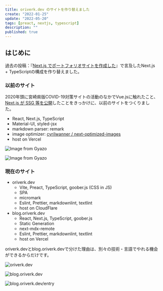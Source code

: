 ```yaml
---
title: oriverk.dev のサイトを作り替えました
create: "2022-01-25"
update: "2022-05-20"
tags: [preact, nextjs, typescript]
description: ""
published: true
---
```


## はじめに

過去の投稿：『[Next.js でポートフォリオサイトを作成した](https://blog.oriverk.dev/entry/2020/20200526-next-portfolio/)』で言及したNext.js + TypeScriptの構成を作り替えました。

### 以前のサイト

2020年頭に宮崎県版COVID-19対策サイトの活動のなかでVue.jsに触れたこと、[Next.js が SSG 等を公開](https://nextjs.org/blog/next-9-3)したことをきっかけに、以前のサイトをつくりました。

- React, Next.js, TypeScript
- Material-UI, styled-jsx
- markdown parser: remark
- image optimizer: [cyrilwanner / next-optimized-images](https://github.com/cyrilwanner/next-optimized-images)
- host on Vercel

![Image from Gyazo](https://i.gyazo.com/b3a6bea1c281fac879e9d9e0e824523a.jpg "トップページ")

![Image from Gyazo](https://i.gyazo.com/e8558777eac747332b3130719f741adb.png "投稿一覧")

### 現在のサイト

- oriverk.dev
  - Vite, Preact, TypeScript, goober.js (CSS in JS)
  - SPA
  - micromark
  - Eslint, Prettier, markdownlint, textlint
  - host on CloudFlare
- blog.oriverk.dev
  - React, Next.js, TypeScript, goober.js
  - Static Generation
  - next-mdx-remote
  - Eslint, Prettier, markdownlint, textlint
  - host on Vercel

oriverk.devとblog.oriverk.devで分けた理由は、別々の技術・言語でやれる機会ができるからだけです。

![oriverk.dev](https://i.imgur.com/H29hzzB.webp "oriverk.dev")

![blog.oriverk.dev](https://i.imgur.com/9rMMOeQ.webp "blog.oriverk.dev")

![blog.oriverk.dev/entry](https://i.imgur.com/2nztEhZ.webp "blog.oriverk.dev/entry")
